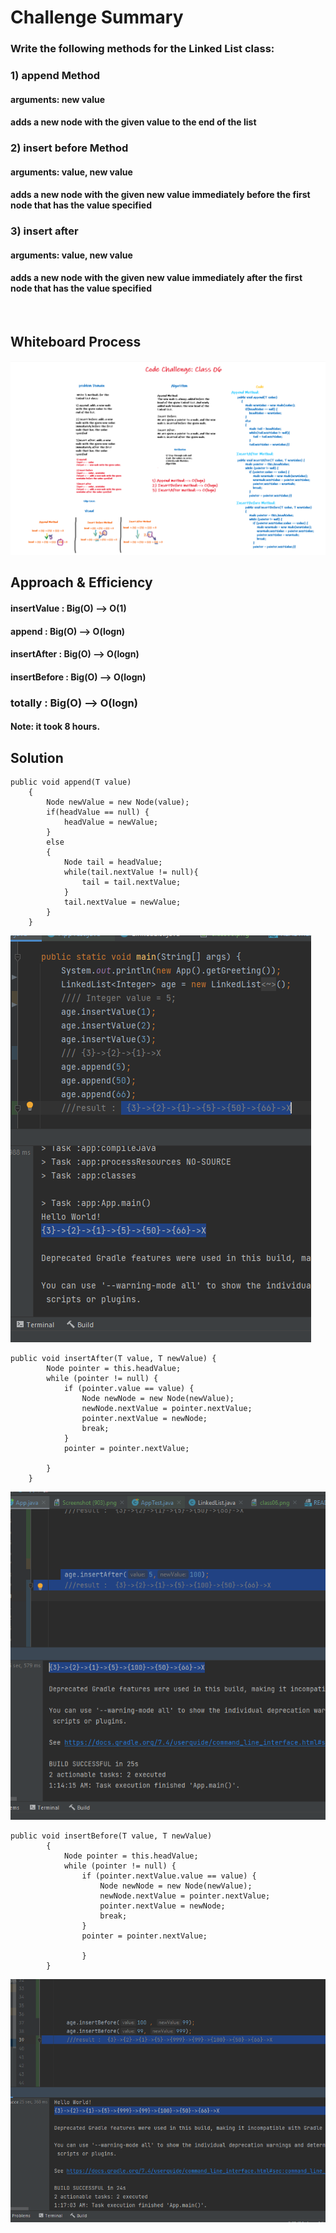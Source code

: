 # Challenge Summary
<!-- Description of the challenge -->
### Write the following methods for the Linked List class:

### **1) append Method**
#### arguments: new value
#### adds a new node with the given value to the end of the list
### **2) insert before Method**
#### arguments: value, new value
#### adds a new node with the given new value immediately before the first node that has the value specified
### **3) insert after**
#### arguments: value, new value
#### adds a new node with the given new value immediately after the first node that has the value specified

<br>

## Whiteboard Process
<!-- Embedded whiteboard image -->
![](./assets/class06.png)
<br>


## Approach & Efficiency
<!-- What approach did you take? Why? What is the Big O space/time for this approach? -->
#### insertValue : Big(O) --> O(1)
#### append : Big(O) --> O(logn)
#### insertAfter : Big(O) --> O(logn)
#### insertBefore : Big(O) --> O(logn)
### totally : Big(O) --> O(logn)

#### Note: it took 8 hours.


## Solution
<!-- Show how to run your code, and examples of it in action -->

```
public void append(T value)
    {
        Node newValue = new Node(value);
        if(headValue == null) {
            headValue = newValue;
        }
        else
        {
            Node tail = headValue;
            while(tail.nextValue != null){
                tail = tail.nextValue;
            }
            tail.nextValue = newValue;
        }
    }
```
![](./assets/AppendTest.png)
```
public void insertAfter(T value, T newValue) {
        Node pointer = this.headValue;
        while (pointer != null) {
            if (pointer.value == value) {
                Node newNode = new Node(newValue);
                newNode.nextValue = pointer.nextValue;
                pointer.nextValue = newNode;
                break;
            }
            pointer = pointer.nextValue;

        }
    }
```
![](./assets/InsertAfterTest.png)
```
public void insertBefore(T value, T newValue)
        {
            Node pointer = this.headValue;
            while (pointer != null) {
                if (pointer.nextValue.value == value) {
                    Node newNode = new Node(newValue);
                    newNode.nextValue = pointer.nextValue;
                    pointer.nextValue = newNode;
                    break;
                }
                pointer = pointer.nextValue;

                }
        }
```
![](./assets/InsertBeforeTest.png)

